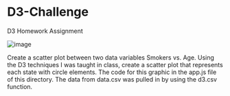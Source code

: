 # D3-Challenge
D3 Homework Assignment

![image](https://user-images.githubusercontent.com/79013025/125163285-ba561d00-e149-11eb-89c1-8cc6b64f2327.png)

Create a scatter plot between two data variables Smokers vs. Age.  Using the D3 techniques I was taught in class, create a scatter plot that represents each state with circle elements. The code for this graphic in the app.js file of this directory.  The data from data.csv was pulled in by using the d3.csv function. 
